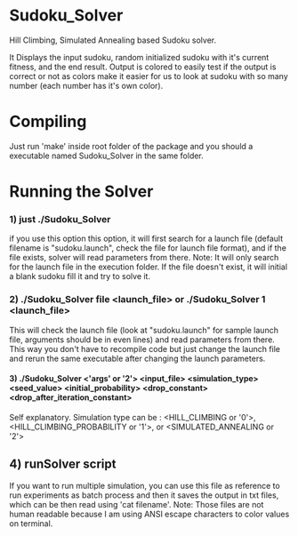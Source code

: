 # Sudoku_Solver
Hill Climbing, Simulated Annealing based Sudoku solver. 

It Displays the input sudoku, random initialized sudoku with it's current fitness, and the end result. Output is colored to easily test if the output is correct or not as colors make it easier for us to look at sudoku with so many number (each number has it's own color). 

# Compiling
Just run 'make' inside root folder of the package and you should a executable named Sudoku_Solver in the same folder.

# Running the Solver

### 1) just ./Sudoku_Solver
if you use this option this option, it will first search for a launch file (default filename is "sudoku.launch", check the file for launch file format), and if the file exists, solver will read parameters from there. Note: It will only search for the launch file in the execution folder. 
If the file doesn't exist, it will initial a blank sudoku fill it and try to solve it.

### 2) ./Sudoku_Solver file <launch_file> or ./Sudoku_Solver 1 <launch_file>
This will check the launch file (look at "sudoku.launch" for sample launch file, arguments should be in even lines) and read parameters from there. This way you don't have to recompile code but just change the launch file and rerun the same executable after changing the launch parameters. 


#### 3) ./Sudoku_Solver <'args' or '2'> \<input_file\> \<simulation_type\> \<seed_value\> \<initial_probability\> \<drop_constant\> \<drop_after_iteration_constant\>
Self explanatory. Simulation type can be : \<HILL_CLIMBING or '0'\>, \<HILL_CLIMBING_PROBABILITY or '1'\>, or \<SIMULATED_ANNEALING or '2'\>

## 4) runSolver script
If you want to run multiple simulation, you can use this file as reference to run experiments as batch process and then it saves the output in txt files, which can be then read using 'cat filename'. Note: Those files are not human readable because I am using ANSI escape characters to color values on terminal. 
